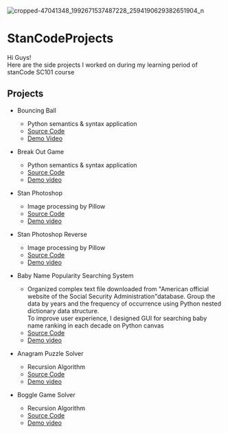 ![cropped-47041348_1992671537487228_2594190629382651904_n](https://user-images.githubusercontent.com/108915606/219866511-32faa48a-21da-43b8-be07-6038cbc093cf.png)

# StanCodeProjects
Hi Guys!  
Here are the side projects I worked on during my learning period of stanCode SC101 course

## Projects
- Bouncing Ball
  - Python semantics & syntax application
  - [Source Code](https://github.com/MichaelLTsai/StanCodeProjects/blob/b78d169ed587376e7071dc8928099789be45786a/Stan_Code_Projects/1_bouncing_ball/bouncing_ball.py)
  - [Demo Video](https://youtu.be/w5bKXzUgxAc)

- Break Out Game
  - Python semantics & syntax application
  - [Source Code](https://github.com/MichaelLTsai/StanCodeProjects/blob/b78d169ed587376e7071dc8928099789be45786a/Stan_Code_Projects/2_break_out_game/breakoutgraphics.py)
  - [Demo video](https://youtube.com/shorts/33g1SIovvs4)
  
- Stan Photoshop
  - Image processing by Pillow
  - [Source Code](https://github.com/MichaelLTsai/StanCodeProjects/blob/b78d169ed587376e7071dc8928099789be45786a/Stan_Code_Projects/3_1_stan_photo_shop/stanCodoshop.py)
  - [Demo video](https://youtu.be/8VQl8R-zKlM)
  
- Stan Photoshop Reverse
  - Image processing by Pillow
  - [Source Code](https://github.com/MichaelLTsai/StanCodeProjects/blob/b78d169ed587376e7071dc8928099789be45786a/Stan_Code_Projects/3_2_stan_reverse_photo_shop/reverse_stanCodoshop.py)
  - [Demo video](https://youtu.be/rxLP6NLeRfY)
  
- Baby Name Popularity Searching System
  - Organized complex text file downloaded from "American official website of the Social Security Administration"database. Group the data by years and the frequency of occurrence using Python nested dictionary data structure.  
To improve user experience, I designed GUI for searching baby name ranking in each decade on Python canvas
  - [Source Code](https://github.com/MichaelLTsai/StanCodeProjects/blob/b78d169ed587376e7071dc8928099789be45786a/Stan_Code_Projects/4_babyname_analytics_system/babygraphics.py)
  - [Demo video](https://youtu.be/JLYyGeU2Z5A)
  
- Anagram Puzzle Solver
  - Recursion Algorithm
  - [Source Code](https://github.com/MichaelLTsai/StanCodeProjects/blob/b78d169ed587376e7071dc8928099789be45786a/Stan_Code_Projects/5_anagram_puzzle_solver/anagram.py)
  - [Demo video](https://youtube.com/shorts/4O1IIJl4Zy0?feature=share)

- Boggle Game Solver
  - Recursion Algorithm
  - [Source Code](Stan_Code_Projects/6_boggle_game_solver/boggle.py)
  - [Demo video](https://youtu.be/fm0iafZSWuM)
  
